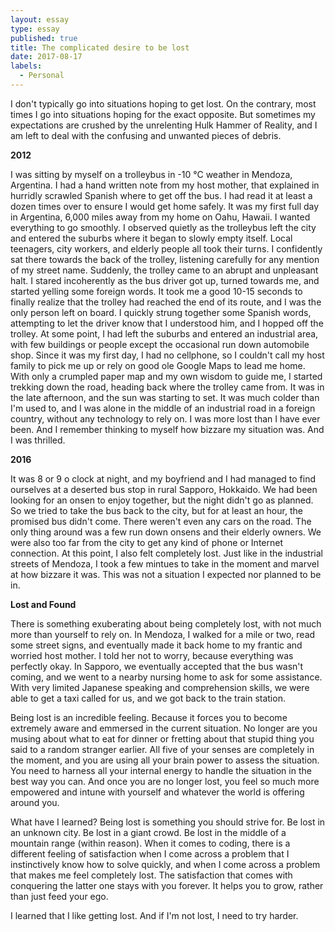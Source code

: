 ```yaml
---
layout: essay
type: essay
published: true
title: The complicated desire to be lost
date: 2017-08-17
labels:
  - Personal
---
```


I don't typically go into situations hoping to get lost. On the contrary, most times I go into situations hoping for the exact opposite. But sometimes my expectations are crushed by the unrelenting Hulk Hammer of Reality, and I am left to deal with the confusing and unwanted pieces of debris.

**2012**

I was sitting by myself on a trolleybus in -10 &deg;C weather in Mendoza, Argentina. I had a hand written note from my host mother, that explained in hurridly scrawled Spanish where to get off the bus. I had read it at least a dozen times over to ensure I would get home safely. It was my first full day in Argentina, 6,000 miles away from my home on Oahu, Hawaii. I wanted everything to go smoothly.
I observed quietly as the trolleybus left the city and entered the suburbs where it began to slowly empty itself. Local teenagers, city workers, and elderly people all took their turns. I confidently sat there towards the back of the trolley, listening carefully for any mention of my street name.
Suddenly, the trolley came to an abrupt and unpleasant halt. I stared incoherently as the bus driver got up, turned towards me, and started yelling some foreign words. It took me a good 10-15 seconds to finally realize that the trolley had reached the end of its route, and I was the only person left on board.
I quickly strung together some Spanish words, attempting to let the driver know that I understood him, and I hopped off the trolley. 
At some point, I had left the suburbs and entered an industrial area, with few buildings or people except the occasional run down automobile shop. Since it was my first day, I had no cellphone, so I couldn't call my host family to pick me up or rely on good ole Google Maps to lead me home. With only a crumpled paper map and my own wisdom to guide me, I started trekking down the road, heading back where the trolley came from. 
It was in the late afternoon, and the sun was starting to set. It was much colder than I'm used to, and I was alone in the middle of an industrial road in a foreign country, without any technology to rely on. I was more lost than I have ever been. And I remember thinking to myself how bizzare my situation was. And I was thrilled. 

**2016**

It was 8 or 9 o clock at night, and my boyfriend and I had managed to find ourselves at a deserted bus stop in rural Sapporo, Hokkaido. We had been looking for an onsen to enjoy together, but the night didn't go as planned. So we tried to take the bus back to the city, but for at least an hour, the promised bus didn't come. There weren't even any cars on the road. The only thing around was a few run down onsens and their elderly owners. We were also too far from the city to get any kind of phone or Internet connection. At this point, I also felt completely lost. 
Just like in the industrial streets of Mendoza, I took a few mintues to take in the moment and marvel at how bizzare it was. This was not a situation I expected nor planned to be in. 

**Lost and Found**

There is something exuberating about being completely lost, with not much more than yourself to rely on. In Mendoza, I walked for a mile or two, read some street signs, and eventually made it back home to my frantic and worried host mother. I told her not to worry, because everything was perfectly okay. In Sapporo, we eventually accepted that the bus wasn't coming, and we went to a nearby nursing home to ask for some assistance. With very limited Japanese speaking and comprehension skills, we were able to get a taxi called for us, and we got back to the train station. 

Being lost is an incredible feeling. Because it forces you to become extremely aware and emmersed in the current situation. No longer are you musing about what to eat for dinner or fretting about that stupid thing you said to a random stranger earlier. All five of your senses are completely in the moment, and you are using all your brain power to assess the situation. You need to harness all your internal energy to handle the situation in the best way you can. And once you are no longer lost, you feel so much more empowered and intune with yourself and whatever the world is offering around you.

What have I learned? Being lost is something you should strive for. Be lost in an unknown city. Be lost in a giant crowd. Be lost in the middle of a mountain range (within reason). When it comes to coding, there is a different feeling of satisfaction when I come across a problem that I instinctively know how to solve quickly, and when I come across a problem that makes me feel completely lost. The satisfaction that comes with conquering the latter one stays with you forever. It helps you to grow, rather than just feed your ego. 

I learned that I like getting lost. And if I'm not lost, I need to try harder.

